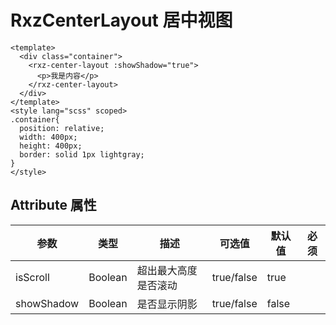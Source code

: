 # RxzCenterLayout 居中视图

```
<template>
  <div class="container">
    <rxz-center-layout :showShadow="true">
      <p>我是内容</p>
    </rxz-center-layout>
  </div>
</template>
<style lang="scss" scoped>
.container{
  position: relative;
  width: 400px;
  height: 400px;
  border: solid 1px lightgray;
}
</style>
```

## Attribute 属性

| 参数       | 类型    | 描述                 | 可选值     | 默认值 | 必须 |
| ---------- | ------- | -------------------- | ---------- | ------ | ---- |
| isScroll   | Boolean | 超出最大高度是否滚动 | true/false | true   |      |
| showShadow | Boolean | 是否显示阴影         | true/false | false  |      |
